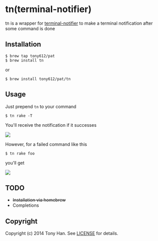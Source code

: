 # tn(terminal-notifier)

tn is a wrapper for [terminal-notifier](https://github.com/alloy/terminal-notifier)
to make a terminal notification after some command is done

## Installation

```
$ brew tap tony612/pat
$ brew install tn
```

or

```
$ brew install tony612/pat/tn
```

## Usage

Just prepend `tn` to your command

```
$ tn rake -T
```

You'll receive the notification if it successes

![](https://cloud.githubusercontent.com/assets/1253659/4245092/6441499a-3a2e-11e4-9a5f-f66157668c75.png)

However, for a failed command like this

```
$ tn rake foo
```

you'll get

![](https://cloud.githubusercontent.com/assets/1253659/4245100/90945ae6-3a2e-11e4-9d08-4a7e7f90c2e3.png)

## TODO

- ~~Installation via homebrew~~
- Completions  

## Copyright

Copyright (c) 2014 Tony Han. See [LICENSE](/LICENSE) for details.

